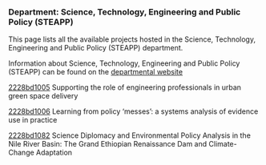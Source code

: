 ### Department: Science, Technology, Engineering and Public Policy (STEAPP)

This page lists all the available projects hosted in the Science, Technology, Engineering and Public Policy (STEAPP) department.

Information about Science, Technology, Engineering and Public Policy (STEAPP) can be found on the [departmental website](https://www.ucl.ac.uk/steapp)

[2228bd1005](../projects/2228bd1005.md) Supporting the role of engineering professionals in urban green space delivery

[2228bd1006](../projects/2228bd1006.md) Learning from policy ‘messes’: a systems analysis of evidence use in practice

[2228bd1082](../projects/2228bd1082.md) Science Diplomacy and Environmental Policy Analysis in the Nile River Basin: The Grand Ethiopian Renaissance Dam and Climate-Change Adaptation